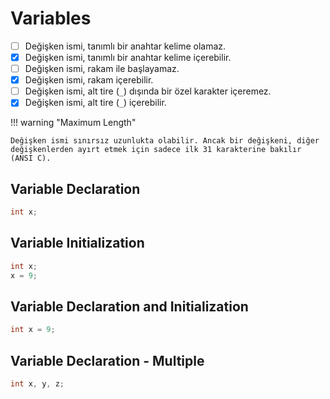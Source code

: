 # Variables

* [ ] Değişken ismi, tanımlı bir anahtar kelime olamaz.
* [x] Değişken ismi, tanımlı bir anahtar kelime içerebilir.
* [ ] Değişken ismi, rakam ile başlayamaz.
* [x] Değişken ismi, rakam içerebilir.
* [ ] Değişken ismi, alt tire (`_`) dışında bir özel karakter içeremez.
* [x] Değişken ismi, alt tire (`_`) içerebilir.

!!! warning "Maximum Length"

    Değişken ismi sınırsız uzunlukta olabilir. Ancak bir değişkeni, diğer değişkenlerden ayırt etmek için sadece ilk 31 karakterine bakılır (ANSI C).

## Variable Declaration

```c
int x;
```

## Variable Initialization

```c
int x;
x = 9;
```

## Variable Declaration and Initialization

```c
int x = 9;
```

## Variable Declaration - Multiple

```c
int x, y, z;
```
